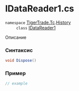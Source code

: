 
# IDataReader1.cs
`namespace` [TigerTrade.Tc](../../../../TigerTrade.Tc.md).[History](../../../../TigerTrade.Tc/History.md)  
&nbsp;&nbsp;&nbsp;&nbsp;&nbsp;&nbsp;&nbsp;&nbsp;&nbsp;`class` [IDataReader1](../../IDataReader1.cs.md)

Описание

### Синтаксис
```csharp
void Dispose()
```


### Пример  
```csharp
// example
```
                    
                    